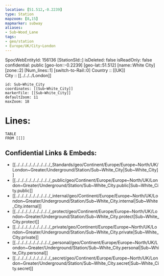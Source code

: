 ```yaml
---
location: [51.512,-0.2239] 
type: Station 
mapzoom: [8,15] 
mapmarker: subway 
aliases: 
- Sub~Wood_Lane 
tags:
- geo/station
- Europe/UK/City~London
---
```

SpocWebEntityId: 156136
[StationSId::] 
isDeleted: false
isReadOnly: false
confidential: public
[geo-lon::-0.2239] 
[geo-lat::51.512] 
[name::White City] 
[zone::2] 
[Num_lines::1] 
[switch-to-Rail::0] 
Country :: [[UK]]  
City :: [[../../../London]]  


```leaflet
id: Sub~White_City
coordinates: [[Sub~White_City]] 
markerFile: [[Sub~White_City]] 
defaultZoom: 11 
maxZoom: 18
```


# Lines: 
```dataview
TABLE 
FROM [[]] 
```

## Confidential Links & Embeds: 
- [[../../../../../../../../../_Standards/geo/Continent/Europe/Europe~North/UK/London~Greater/Underground/Station/Sub~White_City|Sub~White_City]] 
- [[../../../../../../../../../_public/geo/Continent/Europe/Europe~North/UK/London~Greater/Underground/Station/Sub~White_City.public|Sub~White_City.public]] 
- [[../../../../../../../../../_internal/geo/Continent/Europe/Europe~North/UK/London~Greater/Underground/Station/Sub~White_City.internal|Sub~White_City.internal]] 
- [[../../../../../../../../../_protect/geo/Continent/Europe/Europe~North/UK/London~Greater/Underground/Station/Sub~White_City.protect|Sub~White_City.protect]] 
- [[../../../../../../../../../_private/geo/Continent/Europe/Europe~North/UK/London~Greater/Underground/Station/Sub~White_City.private|Sub~White_City.private]] 
- [[../../../../../../../../../_personal/geo/Continent/Europe/Europe~North/UK/London~Greater/Underground/Station/Sub~White_City.personal|Sub~White_City.personal]] 
- [[../../../../../../../../../_secret/geo/Continent/Europe/Europe~North/UK/London~Greater/Underground/Station/Sub~White_City.secret|Sub~White_City.secret]] 
